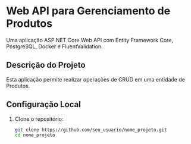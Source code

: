 # Web API para Gerenciamento de Produtos

Uma aplicação ASP.NET Core Web API com Entity Framework Core, PostgreSQL, Docker e FluentValidation.

## Descrição do Projeto
Esta aplicação permite realizar operações de CRUD em uma entidade de Produtos.

## Configuração Local
1. Clone o repositório:
   ```bash
   git clone https://github.com/seu_usuario/nome_projeto.git
   cd nome_projeto
